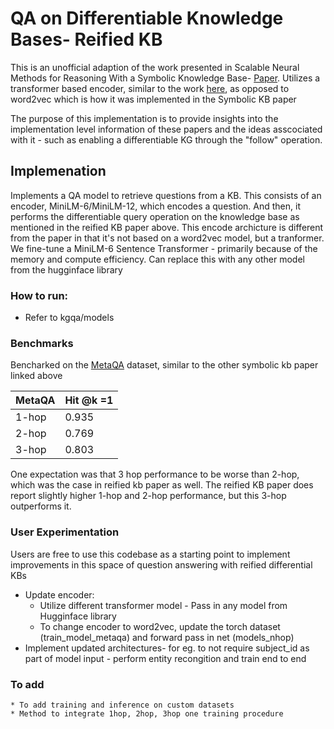 # QA on Differentiable Knowledge Bases- Reified KB
This is an unofficial adaption of the work presented in Scalable Neural Methods for Reasoning With a Symbolic Knowledge Base- [Paper](https://arxiv.org/abs/2002.06115). Utilizes a transformer based encoder, similar to the work [here](https://arxiv.org/abs/2109.05808v1), as opposed to word2vec which is how it was implemented in the Symbolic KB paper

The purpose of this implementation is to provide insights into the implementation level information of these papers and the ideas asscociated with it - such as enabling a differentiable KG through the "follow" operation. 


## Implemenation
Implements a QA model to retrieve questions from a KB. This consists of an encoder, MiniLM-6/MiniLM-12, which encodes a question. And then, it performs the differentiable query operation on the knowledge base as mentioned in the reified KB paper above. This encode archicture is different from the paper in that it's not based on a word2vec model, but a tranformer. We fine-tune a MiniLM-6 Sentence Transformer - primarily because of the memory and compute efficiency. Can replace this with any other model from the hugginface library 


### How to run: 
* Refer to kgqa/models 

### Benchmarks
Bencharked on the [MetaQA](https://github.com/yuyuz/MetaQA) dataset, similar to the other symbolic kb paper linked above

| MetaQA      | Hit @k =1  |
| ----------- | ----------- |
| 1-hop       | 0.935       |
| 2-hop       | 0.769       |
| 3-hop       | 0.803       |

One expectation was that 3 hop performance to be worse than 2-hop, which was the case in reified kb paper as well. The reified KB paper does report slightly higher 1-hop and 2-hop performance, but this 3-hop outperforms it. 

### User Experimentation

Users are free to use this codebase as a starting point to implement improvements in this space of question answering with reified differential KBs

* Update encoder:
    * Utilize different transformer model - Pass in any model from Hugginface library 
    * To change encoder to word2vec, update the torch dataset (train_model_metaqa) and forward pass in net (models_nhop)
* Implement updated architectures- for eg. to not require subject_id as part of model input - perform entity recongition and train end to end


### To add
    * To add training and inference on custom datasets
    * Method to integrate 1hop, 2hop, 3hop one training procedure


